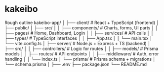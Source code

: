 # kakeibo

Rough outline
kakeibo-app/
│
├── client/                 # React + TypeScript (frontend)
│   ├── public/
│   ├── src/
│   │   ├── components/     # Charts, forms, UI parts
│   │   ├── pages/          # Home, Dashboard, Login
│   │   ├── services/       # API calls
│   │   ├── types/          # TypeScript interfaces
│   │   ├── App.tsx
│   │   └── main.tsx
│   └── vite.config.ts
│
├── server/                 # Node.js + Express + TS (backend)
│   ├── src/
│   │   ├── controllers/    # Logic for routes
│   │   ├── models/         # Prisma models
│   │   ├── routes/         # API endpoints
│   │   ├── middleware/     # Auth, error handling
│   │   └── index.ts
│   └── prisma/             # Prisma schema + migrations
│       └── schema.prisma
│
├── .env
├── package.json
└── README.md
